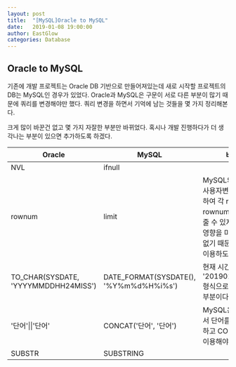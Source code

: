 ```yaml
---
layout: post
title:  "[MySQL]Oracle to MySQL"
date:   2019-01-08 19:00:00
author: EastGlow
categories: Database
---
```

## Oracle to MySQL

기존에 개발 프로젝트는 Oracle DB 기반으로 만들어져있는데 새로 시작할 프로젝트의 DB는 MySQL인 경우가 있었다. Oracle과 MySQL은 구문이 서로 다른 부분이 많기 때문에 쿼리를 변경해야만 했다. 쿼리 변경을 하면서 기억에 남는 것들을 몇 가지 정리해본다.

크게 많이 바꾼건 없고 몇 가지 자잘한 부분만 바뀌었다. 혹시나 개발 진행하다가 더 생각나는 부분이 있으면 추가하도록 하겠다.

| Oracle | MySQL | 비고 |
|--|--|--|
| NVL | ifnull |  |
| rownum | limit | MySQL의 '@변수' 사용자변수를 이용하여 각 row마다 rownum을 만들어줄 수 있지만 속도에 영향을 미치고 필요없기 때문에 limit을 이용하도록 한다.  |
| TO_CHAR(SYSDATE, 'YYYYMMDDHH24MISS') | DATE_FORMAT(SYSDATE(), '%Y%m%d%H%i%s')| 현재 시간을 '201901011200' 형식으로 바꿔주는 부분이다. |
| '단어'\|\|'단어' | CONCAT('단어', '단어') | MySQL은 \|\|를 통해서 단어를 합치지 못하고 CONCAT을 이용해야 한다. |
| SUBSTR | SUBSTRING |  |
